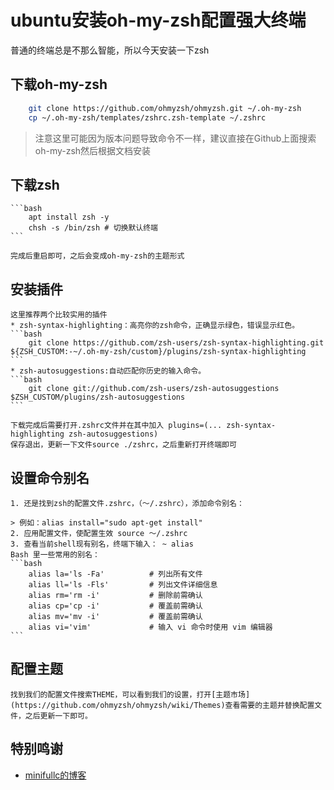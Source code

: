 # ubuntu安装oh-my-zsh配置强大终端

普通的终端总是不那么智能，所以今天安装一下zsh

## 下载oh-my-zsh

```bash
    git clone https://github.com/ohmyzsh/ohmyzsh.git ~/.oh-my-zsh
    cp ~/.oh-my-zsh/templates/zshrc.zsh-template ~/.zshrc
```
> 注意这里可能因为版本问题导致命令不一样，建议直接在Github上面搜索oh-my-zsh然后根据文档安装
## 下载zsh

    ```bash
        apt install zsh -y    
        chsh -s /bin/zsh # 切换默认终端
    ```

    完成后重启即可，之后会变成oh-my-zsh的主题形式
## 安装插件
    这里推荐两个比较实用的插件
    * zsh-syntax-highlighting：高亮你的zsh命令，正确显示绿色，错误显示红色。
    ```bash
        git clone https://github.com/zsh-users/zsh-syntax-highlighting.git ${ZSH_CUSTOM:-~/.oh-my-zsh/custom}/plugins/zsh-syntax-highlighting
    ```
    * zsh-autosuggestions:自动匹配你历史的输入命令。
    ```bash
        git clone git://github.com/zsh-users/zsh-autosuggestions $ZSH_CUSTOM/plugins/zsh-autosuggestions
    ```

    下载完成后需要打开.zshrc文件并在其中加入 plugins=(... zsh-syntax-highlighting zsh-autosuggestions)
    保存退出，更新一下文件source ./zshrc，之后重新打开终端即可
## 设置命令别名
    1. 还是找到zsh的配置文件.zshrc，（～/.zshrc），添加命令别名：

    > 例如：alias install="sudo apt-get install"
    2. 应用配置文件，使配置生效 source ～/.zshrc
    3. 查看当前shell现有别名，终端下输入： ~ alias 
    Bash 里一些常用的别名：
    ```bash
        alias la='ls -Fa'          # 列出所有文件
        alias ll='ls -Fls'         # 列出文件详细信息
        alias rm='rm -i'           # 删除前需确认
        alias cp='cp -i'           # 覆盖前需确认
        alias mv='mv -i'           # 覆盖前需确认
        alias vi='vim'             # 输入 vi 命令时使用 vim 编辑器
    ```
## 配置主题
    找到我们的配置文件搜索THEME，可以看到我们的设置，打开[主题市场](https://github.com/ohmyzsh/ohmyzsh/wiki/Themes)查看需要的主题并替换配置文件，之后更新一下即可。

## 特别鸣谢
   *  [minifullc的博客](https://minifullc.github.io/2018/03/14/oh-my-zsh-配置zsh-终端环境)
